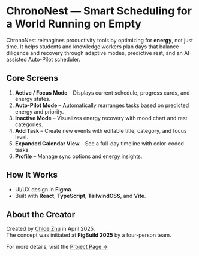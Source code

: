 # ChronoNest — Smart Scheduling for a World Running on Empty

ChronoNest reimagines productivity tools by optimizing for **energy**, not just time.
It helps students and knowledge workers plan days that balance diligence and recovery through adaptive modes, predictive rest, and an AI-assisted Auto-Pilot scheduler.

## Core Screens

1. **Active / Focus Mode** – Displays current schedule, progress cards, and energy states.
2. **Auto-Pilot Mode** – Automatically rearranges tasks based on predicted energy and priority.
3. **Inactive Mode** – Visualizes energy recovery with mood chart and rest categories.
4. **Add Task** – Create new events with editable title, category, and focus level.
5. **Expanded Calendar View** – See a full-day timeline with color-coded tasks.
6. **Profile** – Manage sync options and energy insights.

## How It Works

* UI/UX design in **Figma**.
* Built with **React**, **TypeScript**, **TailwindCSS**, and **Vite**.

## About the Creator

Created by [Chloe Zhu](https://www.chloezhuqy.com) in April 2025.  
The concept was initiated at **FigBuild 2025** by a four-person team.  

For more details, visit the [Project Page →](https://www.chloezhuqy.com/works/chrononest)
